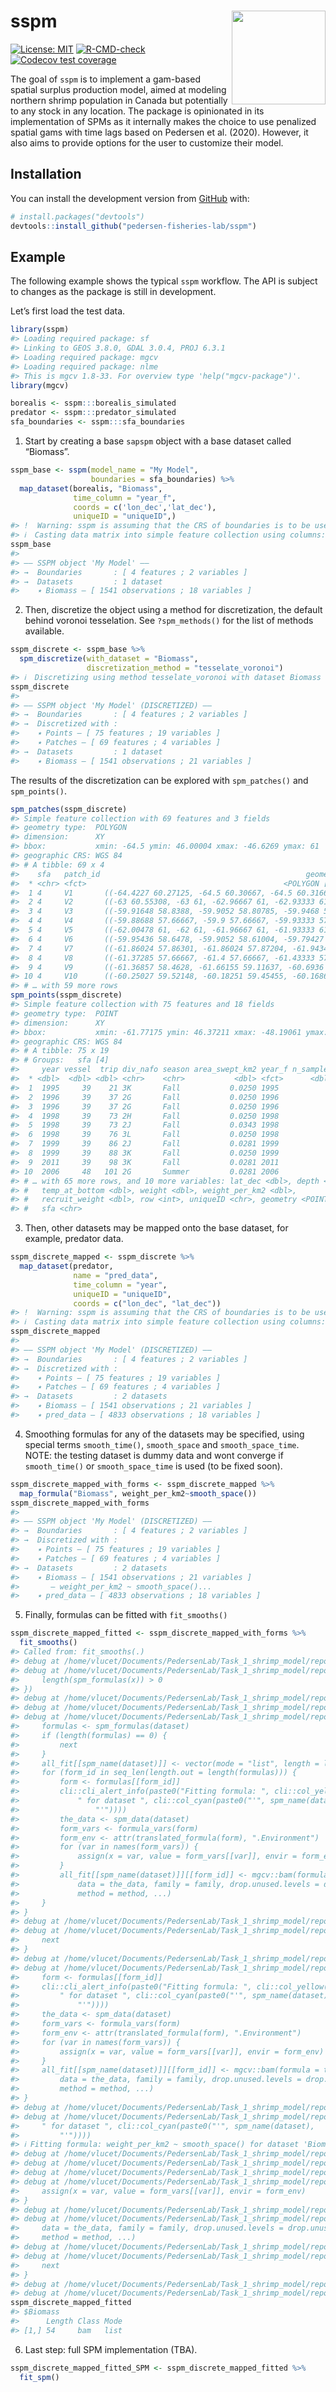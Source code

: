 
<!-- README.md is generated from README.Rmd. Please edit that file -->

# sspm <img src='man/figures/logo.png' align="right" height="150" />

<!-- badges: start -->

[![License:
MIT](https://img.shields.io/badge/License-MIT-yellow.svg)](https://opensource.org/licenses/MIT/)
[![R-CMD-check](https://github.com/pedersen-fisheries-lab/sspm/workflows/R-CMD-check/badge.svg)](https://github.com/pedersen-fisheries-lab/sspm/actions)
[![Codecov test
coverage](https://codecov.io/gh/pedersen-fisheries-lab/sspm/branch/main/graph/badge.svg)](https://codecov.io/gh/pedersen-fisheries-lab/sspm?branch=main)
<!-- [![Downloads](https://cranlogs.r-pkg.org/badges/sspm?color=brightgreen)](https://CRAN.R-project.org/package=sspm/)
[![Latest Release](https://img.shields.io/github/v/release/pedersen-fisheries-lab/sspm?label=Latest%20Release)](https://github.com/pedersen-fisheries-lab/sspm/releases/latest)
[![CRAN Version](https://img.shields.io/cran/v/sspm?label=CRAN%20Version)](https://CRAN.R-project.org/package=sspm)
[![GitHub Version](https://img.shields.io/github/r-package/v/pedersen-fisheries-lab/sspm?label=GitHub%20Version)](https://github.com/pedersen-fisheries-lab/sspm/blob/dev/DESCRIPTION) -->
<!-- badges: end -->

The goal of `sspm` is to implement a gam-based spatial surplus
production model, aimed at modeling northern shrimp population in Canada
but potentially to any stock in any location. The package is opinionated
in its implementation of SPMs as it internally makes the choice to use
penalized spatial gams with time lags based on Pedersen et al. (2020).
However, it also aims to provide options for the user to customize their
model.

## Installation

<!-- You can install the released version of sspm from [CRAN](https://CRAN.R-project.org) with: -->
<!-- ``` r -->
<!-- install.packages("sspm") -->
<!-- ``` -->

You can install the development version from
[GitHub](https://github.com/) with:

``` r
# install.packages("devtools")
devtools::install_github("pedersen-fisheries-lab/sspm")
```

## Example

The following example shows the typical `sspm` workflow. The API is
subject to changes as the package is still in development.

Let’s first load the test data.

``` r
library(sspm)
#> Loading required package: sf
#> Linking to GEOS 3.8.0, GDAL 3.0.4, PROJ 6.3.1
#> Loading required package: mgcv
#> Loading required package: nlme
#> This is mgcv 1.8-33. For overview type 'help("mgcv-package")'.
library(mgcv)

borealis <- sspm:::borealis_simulated
predator <- sspm:::predator_simulated
sfa_boundaries <- sspm:::sfa_boundaries
```

1.  Start by creating a base `sapspm` object with a base dataset called
    “Biomass”.

``` r
sspm_base <- sspm(model_name = "My Model",
                  boundaries = sfa_boundaries) %>% 
  map_dataset(borealis, "Biomass",
              time_column = "year_f",
              coords = c('lon_dec','lat_dec'),
              uniqueID = "uniqueID",)
#> !  Warning: sspm is assuming that the CRS of boundaries is to be used for casting
#> ℹ  Casting data matrix into simple feature collection using columns: lon_dec, lat_dec
sspm_base
#> 
#> ‒‒ SSPM object 'My Model' ‒‒
#> →  Boundaries       : [ 4 features ; 2 variables ]
#> →  Datasets         : 1 dataset
#>    ٭ Biomass — [ 1541 observations ; 18 variables ]
```

2.  Then, discretize the object using a method for discretization, the
    default behind voronoi tesselation. See `?spm_methods()` for the
    list of methods available.

``` r
sspm_discrete <- sspm_base %>%
  spm_discretize(with_dataset = "Biomass", 
                 discretization_method = "tesselate_voronoi")
#> ℹ  Discretizing using method tesselate_voronoi with dataset Biomass
sspm_discrete
#> 
#> ‒‒ SSPM object 'My Model' (DISCRETIZED) ‒‒
#> →  Boundaries       : [ 4 features ; 2 variables ]
#> →  Discretized with : 
#>    ٭ Points — [ 75 features ; 19 variables ]
#>    ٭ Patches — [ 69 features ; 4 variables ]
#> →  Datasets         : 1 dataset
#>    ٭ Biomass — [ 1541 observations ; 21 variables ]
```

The results of the discretization can be explored with `spm_patches()`
and `spm_points()`.

``` r
spm_patches(sspm_discrete)
#> Simple feature collection with 69 features and 3 fields
#> geometry type:  POLYGON
#> dimension:      XY
#> bbox:           xmin: -64.5 ymin: 46.00004 xmax: -46.6269 ymax: 61
#> geographic CRS: WGS 84
#> # A tibble: 69 x 4
#>    sfa   patch_id                                              geometry area_km2
#>  * <chr> <fct>                                            <POLYGON [°]>    <dbl>
#>  1 4     V1       ((-64.4227 60.27125, -64.5 60.30667, -64.5 60.31667,…   20236.
#>  2 4     V2       ((-63 60.55308, -63 61, -62.96667 61, -62.93333 61, …   14675.
#>  3 4     V3       ((-59.91648 58.8388, -59.9052 58.80785, -59.9468 58.…    4127.
#>  4 4     V4       ((-59.88688 57.66667, -59.9 57.66667, -59.93333 57.6…    2742.
#>  5 4     V5       ((-62.00478 61, -62 61, -61.96667 61, -61.93333 61, …    5560.
#>  6 4     V6       ((-59.95436 58.6478, -59.9052 58.61004, -59.79427 58…    1515.
#>  7 4     V7       ((-61.86024 57.86301, -61.86024 57.87204, -61.94343 …    3819.
#>  8 4     V8       ((-61.37285 57.66667, -61.4 57.66667, -61.43333 57.6…    4376.
#>  9 4     V9       ((-61.36857 58.4628, -61.66155 59.11637, -60.6936 58…    2702.
#> 10 4     V10      ((-60.25027 59.52148, -60.18251 59.45455, -60.16864 …    2445.
#> # … with 59 more rows
spm_points(sspm_discrete)
#> Simple feature collection with 75 features and 18 fields
#> geometry type:  POINT
#> dimension:      XY
#> bbox:           xmin: -61.77175 ymin: 46.37211 xmax: -48.19061 ymax: 59.70288
#> geographic CRS: WGS 84
#> # A tibble: 75 x 19
#> # Groups:   sfa [4]
#>     year vessel  trip div_nafo season area_swept_km2 year_f n_samples lon_dec
#>  * <dbl>  <dbl> <dbl> <chr>    <chr>           <dbl> <fct>      <dbl>   <dbl>
#>  1  1995     39    21 3K       Fall           0.0250 1995           5   -56.4
#>  2  1996     39    37 2G       Fall           0.0250 1996           5   -53.0
#>  3  1996     39    37 2G       Fall           0.0250 1996           5   -61.8
#>  4  1998     39    73 2H       Fall           0.0250 1998           5   -56.1
#>  5  1998     39    73 2J       Fall           0.0343 1998           5   -53.2
#>  6  1998     39    76 3L       Fall           0.0250 1998           5   -53.7
#>  7  1999     39    86 2J       Fall           0.0281 1999           5   -57.8
#>  8  1999     39    88 3K       Fall           0.0250 1999           5   -53.6
#>  9  2011     39    98 3K       Fall           0.0281 2011           5   -61.2
#> 10  2006     48   101 2G       Summer         0.0281 2006           5   -56.1
#> # … with 65 more rows, and 10 more variables: lat_dec <dbl>, depth <dbl>,
#> #   temp_at_bottom <dbl>, weight <dbl>, weight_per_km2 <dbl>,
#> #   recruit_weight <dbl>, row <int>, uniqueID <chr>, geometry <POINT [°]>,
#> #   sfa <chr>
```

3.  Then, other datasets may be mapped onto the base dataset, for
    example, predator data.

``` r
sspm_discrete_mapped <- sspm_discrete %>%
  map_dataset(predator,
              name = "pred_data",
              time_column = "year",
              uniqueID = "uniqueID",
              coords = c("lon_dec", "lat_dec"))
#> !  Warning: sspm is assuming that the CRS of boundaries is to be used for casting
#> ℹ  Casting data matrix into simple feature collection using columns: lon_dec, lat_dec
sspm_discrete_mapped
#> 
#> ‒‒ SSPM object 'My Model' (DISCRETIZED) ‒‒
#> →  Boundaries       : [ 4 features ; 2 variables ]
#> →  Discretized with : 
#>    ٭ Points — [ 75 features ; 19 variables ]
#>    ٭ Patches — [ 69 features ; 4 variables ]
#> →  Datasets         : 2 datasets
#>    ٭ Biomass — [ 1541 observations ; 21 variables ]
#>    ٭ pred_data — [ 4833 observations ; 18 variables ]
```

4.  Smoothing formulas for any of the datasets may be specified, using
    special terms `smooth_time()`, `smooth_space` and
    `smooth_space_time`. NOTE: the testing dataset is dummy data and
    wont converge if `smooth_time()` or `smooth_space_time` is used (to
    be fixed soon).

``` r
sspm_discrete_mapped_with_forms <- sspm_discrete_mapped %>%
  map_formula("Biomass", weight_per_km2~smooth_space())
sspm_discrete_mapped_with_forms
#> 
#> ‒‒ SSPM object 'My Model' (DISCRETIZED) ‒‒
#> →  Boundaries       : [ 4 features ; 2 variables ]
#> →  Discretized with : 
#>    ٭ Points — [ 75 features ; 19 variables ]
#>    ٭ Patches — [ 69 features ; 4 variables ]
#> →  Datasets         : 2 datasets
#>    ٭ Biomass — [ 1541 observations ; 21 variables ]
#>       – weight_per_km2 ~ smooth_space()...
#>    ٭ pred_data — [ 4833 observations ; 18 variables ]
```

5.  Finally, formulas can be fitted with `fit_smooths()`

``` r
sspm_discrete_mapped_fitted <- sspm_discrete_mapped_with_forms %>%
  fit_smooths()
#> Called from: fit_smooths(.)
#> debug at /home/vlucet/Documents/PedersenLab/Task_1_shrimp_model/repos/sspm/R/fit.R#43: datasets <- spm_datasets(sspm_object)
#> debug at /home/vlucet/Documents/PedersenLab/Task_1_shrimp_model/repos/sspm/R/fit.R#45: has_formulas <- sapply(datasets, function(x) {
#>     length(spm_formulas(x)) > 0
#> })
#> debug at /home/vlucet/Documents/PedersenLab/Task_1_shrimp_model/repos/sspm/R/fit.R#49: all_fit <- vector(mode = "list", length = sum(has_formulas))
#> debug at /home/vlucet/Documents/PedersenLab/Task_1_shrimp_model/repos/sspm/R/fit.R#52: names(all_fit) <- names(datasets)[has_formulas]
#> debug at /home/vlucet/Documents/PedersenLab/Task_1_shrimp_model/repos/sspm/R/fit.R#54: for (dataset in datasets) {
#>     formulas <- spm_formulas(dataset)
#>     if (length(formulas) == 0) {
#>         next
#>     }
#>     all_fit[[spm_name(dataset)]] <- vector(mode = "list", length = length(formulas))
#>     for (form_id in seq_len(length.out = length(formulas))) {
#>         form <- formulas[[form_id]]
#>         cli::cli_alert_info(paste0("Fitting formula: ", cli::col_yellow(format_formula(raw_formula(form))), 
#>             " for dataset ", cli::col_cyan(paste0("'", spm_name(dataset), 
#>                 "'"))))
#>         the_data <- spm_data(dataset)
#>         form_vars <- formula_vars(form)
#>         form_env <- attr(translated_formula(form), ".Environment")
#>         for (var in names(form_vars)) {
#>             assign(x = var, value = form_vars[[var]], envir = form_env)
#>         }
#>         all_fit[[spm_name(dataset)]][[form_id]] <- mgcv::bam(formula = translated_formula(form), 
#>             data = the_data, family = family, drop.unused.levels = drop.unused.levels, 
#>             method = method, ...)
#>     }
#> }
#> debug at /home/vlucet/Documents/PedersenLab/Task_1_shrimp_model/repos/sspm/R/fit.R#56: formulas <- spm_formulas(dataset)
#> debug at /home/vlucet/Documents/PedersenLab/Task_1_shrimp_model/repos/sspm/R/fit.R#58: if (length(formulas) == 0) {
#>     next
#> }
#> debug at /home/vlucet/Documents/PedersenLab/Task_1_shrimp_model/repos/sspm/R/fit.R#62: all_fit[[spm_name(dataset)]] <- vector(mode = "list", length = length(formulas))
#> debug at /home/vlucet/Documents/PedersenLab/Task_1_shrimp_model/repos/sspm/R/fit.R#65: for (form_id in seq_len(length.out = length(formulas))) {
#>     form <- formulas[[form_id]]
#>     cli::cli_alert_info(paste0("Fitting formula: ", cli::col_yellow(format_formula(raw_formula(form))), 
#>         " for dataset ", cli::col_cyan(paste0("'", spm_name(dataset), 
#>             "'"))))
#>     the_data <- spm_data(dataset)
#>     form_vars <- formula_vars(form)
#>     form_env <- attr(translated_formula(form), ".Environment")
#>     for (var in names(form_vars)) {
#>         assign(x = var, value = form_vars[[var]], envir = form_env)
#>     }
#>     all_fit[[spm_name(dataset)]][[form_id]] <- mgcv::bam(formula = translated_formula(form), 
#>         data = the_data, family = family, drop.unused.levels = drop.unused.levels, 
#>         method = method, ...)
#> }
#> debug at /home/vlucet/Documents/PedersenLab/Task_1_shrimp_model/repos/sspm/R/fit.R#68: form <- formulas[[form_id]]
#> debug at /home/vlucet/Documents/PedersenLab/Task_1_shrimp_model/repos/sspm/R/fit.R#71: cli::cli_alert_info(paste0("Fitting formula: ", cli::col_yellow(format_formula(raw_formula(form))), 
#>     " for dataset ", cli::col_cyan(paste0("'", spm_name(dataset), 
#>         "'"))))
#> ℹ Fitting formula: weight_per_km2 ~ smooth_space() for dataset 'Biomass'
#> debug at /home/vlucet/Documents/PedersenLab/Task_1_shrimp_model/repos/sspm/R/fit.R#77: the_data <- spm_data(dataset)
#> debug at /home/vlucet/Documents/PedersenLab/Task_1_shrimp_model/repos/sspm/R/fit.R#78: form_vars <- formula_vars(form)
#> debug at /home/vlucet/Documents/PedersenLab/Task_1_shrimp_model/repos/sspm/R/fit.R#81: form_env <- attr(translated_formula(form), ".Environment")
#> debug at /home/vlucet/Documents/PedersenLab/Task_1_shrimp_model/repos/sspm/R/fit.R#82: for (var in names(form_vars)) {
#>     assign(x = var, value = form_vars[[var]], envir = form_env)
#> }
#> debug at /home/vlucet/Documents/PedersenLab/Task_1_shrimp_model/repos/sspm/R/fit.R#83: assign(x = var, value = form_vars[[var]], envir = form_env)
#> debug at /home/vlucet/Documents/PedersenLab/Task_1_shrimp_model/repos/sspm/R/fit.R#87: all_fit[[spm_name(dataset)]][[form_id]] <- mgcv::bam(formula = translated_formula(form), 
#>     data = the_data, family = family, drop.unused.levels = drop.unused.levels, 
#>     method = method, ...)
#> debug at /home/vlucet/Documents/PedersenLab/Task_1_shrimp_model/repos/sspm/R/fit.R#56: formulas <- spm_formulas(dataset)
#> debug at /home/vlucet/Documents/PedersenLab/Task_1_shrimp_model/repos/sspm/R/fit.R#58: if (length(formulas) == 0) {
#>     next
#> }
#> debug at /home/vlucet/Documents/PedersenLab/Task_1_shrimp_model/repos/sspm/R/fit.R#59: next
#> debug at /home/vlucet/Documents/PedersenLab/Task_1_shrimp_model/repos/sspm/R/fit.R#99: return(lapply(all_fit, summary))
sspm_discrete_mapped_fitted
#> $Biomass
#>      Length Class Mode
#> [1,] 54     bam   list
```

6.  Last step: full SPM implementation (TBA).

``` r
sspm_discrete_mapped_fitted_SPM <- sspm_discrete_mapped_fitted %>% 
  fit_spm()
```
